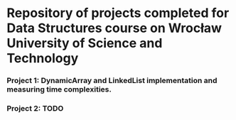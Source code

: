 # Repository of projects completed for Data Structures course on Wrocław University of Science and Technology
### Project 1: DynamicArray and LinkedList implementation and measuring time complexities.
### Project 2: TODO